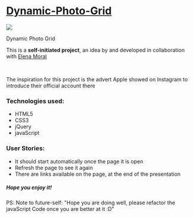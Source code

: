 <h1><a href="https://syknapse.github.io/Dynamic-Photo-Grid/" target="_blank"><strong>Dynamic-Photo-Grid</strong></a></h1>
<img src="https://user-images.githubusercontent.com/30567608/29226281-b8c86c6a-7ed1-11e7-8b96-b661fc959992.PNG">
<p>Dynamic Photo Grid</p>
<p>This is a <strong>self-initiated project</strong>, an idea by and developed in collaboration with <a href="https://github.com/elena-in-code/Dynamic-Photo-Grid" target="_blank"> Elena Moral </a></p>
<br>
<p>The inspiration for this project is the advert Apple showed on Instagram to introduce their official account there</p>
<h3>Technologies used: </h3>
 <ul>
 	<li>HTML5</li>
 	<li>CSS3</li>
 	<li>jQuery</li>
  <li>javaScript</li>
 </ul>
<h3>User Stories: </h3>
 <ul>
 	<li>It should start automatically once the page it is open</li>
  <li>Refresh the page to see it again</li>
 	<li>There are links available on the page, at the end of the presentation</li>
  </ul>
  
 <h5>Hope you enjoy it!</h5>
 
 <p>PS: Note to future-self: "Hope you are doing well, please refactor the javaScript Code once you are better at it :D"</p>
